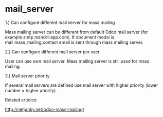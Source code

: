 # mail_server

1.) Can configure different mail server for mass mailing

Mass mailing server can be different from default Odoo mail server (for example smtp.mandrillapp.com).
If document model is mail.mass_mailing.contact email is sent through mass mailing server.

2.) Can configure different mail server per user

User can use own mail server.
Mass mailing server is still used for mass mailing.

3.) Mail server priority

If several mail servers are defined use mail server with higher priority  (lower number = higher priority)<br>

Related articles:

<a href="http://netjunky.net/odoo-mass-mailing/">http://netjunky.net/odoo-mass-mailing/</a>
